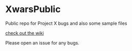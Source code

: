 # XwarsPublic

Public repo for Project X bugs and also some sample files

[check out the wiki](https://github.com/Squatnet/XwarsPublic/wiki)

Please open an issue for any bugs. 
